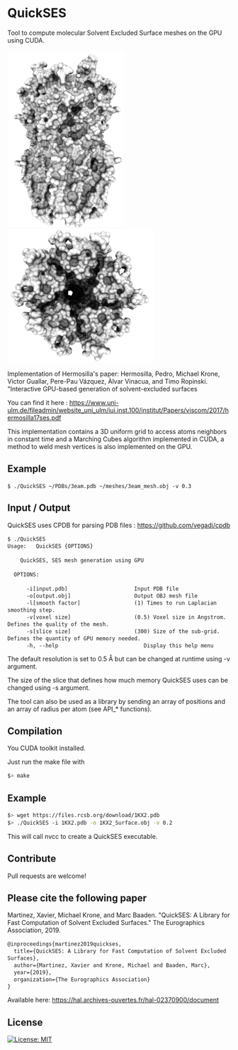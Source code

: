 # QuickSES

Tool to compute molecular Solvent Excluded Surface meshes on the GPU using CUDA.

<img src="Images/SES_3eam0.15_2.JPG" height="400" /> <img src="Images/SES_3eam0.15.JPG" height="300" />


Implementation of Hermosilla's paper: Hermosilla, Pedro, Michael Krone, Victor Guallar, Pere-Pau Vázquez, Àlvar Vinacua, and Timo Ropinski. "Interactive GPU-based generation of solvent-excluded surfaces

You can find it here : https://www.uni-ulm.de/fileadmin/website_uni_ulm/iui.inst.100/institut/Papers/viscom/2017/hermosilla17ses.pdf

This implementation contains a 3D uniform grid to access atoms neighbors in constant time and a Marching Cubes algorithm implemented in CUDA, a method to weld mesh vertices is also implemented on the GPU.

## Example

```console
$ ./QuickSES ~/PDBs/3eam.pdb ~/meshes/3eam_mesh.obj -v 0.3
```

## Input / Output

QuickSES uses CPDB for parsing PDB files : https://github.com/vegadj/cpdb

```console
$ ./QuickSES
Usage:   QuickSES {OPTIONS}

    QuickSES, SES mesh generation using GPU

  OPTIONS:

      -i[input.pdb]                     Input PDB file
      -o[output.obj]                    Output OBJ mesh file
      -l[smooth factor]                 (1) Times to run Laplacian smoothing step.
      -v[voxel size]                    (0.5) Voxel size in Angstrom. Defines the quality of the mesh.
      -s[slice size]                    (300) Size of the sub-grid. Defines the quantity of GPU memory needed.
      -h, --help                           Display this help menu
```


The default resolution is set to 0.5 Å but can be changed at runtime using -v argument.

The size of the slice that defines how much memory QuickSES uses can be changed using -s argument.

The tool can also be used as a library by sending an array of positions and an array of radius per atom (see API_* functions).

## Compilation

You CUDA toolkit installed.

Just run the make file with 

```bash
$> make
```

## Example

```bash
$> wget https://files.rcsb.org/download/1KX2.pdb
$> ./QuickSES -i 1KX2.pdb -o 1KX2_Surface.obj -v 0.2
```

This will call nvcc to create a QuickSES executable.

## Contribute

Pull requests are welcome!

## Please cite the following paper

Martinez, Xavier, Michael Krone, and Marc Baaden. "QuickSES: A Library for Fast Computation of Solvent Excluded Surfaces." The Eurographics Association, 2019.

```
@inproceedings{martinez2019quickses,
  title={QuickSES: A Library for Fast Computation of Solvent Excluded Surfaces},
  author={Martinez, Xavier and Krone, Michael and Baaden, Marc},
  year={2019},
  organization={The Eurographics Association}
}
```

Available here: https://hal.archives-ouvertes.fr/hal-02370900/document

## License

[![License: MIT](https://img.shields.io/badge/License-MIT-yellow.svg)](https://opensource.org/licenses/MIT)
